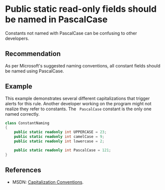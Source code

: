 # Public static read-only fields should be named in PascalCase
Constants not named with PascalCase can be confusing to other developers.


## Recommendation
As per Microsoft's suggested naming conventions, all constant fields should be named using PascalCase.


## Example
This example demonstrates several different capitalizations that trigger alerts for this rule. Another developer working on the program might not realize they refer to constants. The ` PascalCase` constant is the only one named correctly.


```csharp
class ConstantNaming
{
    public static readonly int UPPERCASE = 23;
    public static readonly int camelCase = 9;
    public static readonly int lowercase = 2;

    public static readonly int PascalCase = 121;
}

```

## References
* MSDN: [Capitalization Conventions](http://msdn.microsoft.com/en-gb/library/vstudio/ms229043%28v=vs.100%29.aspx).
